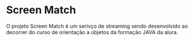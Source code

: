 <h1>Screen Match</h1>


  <p>O projeto Screen Match é um serivço de streaming sendo desenvolvido ao decorrer do curso de orientação a objetos da formação JAVA da alura.</p>
